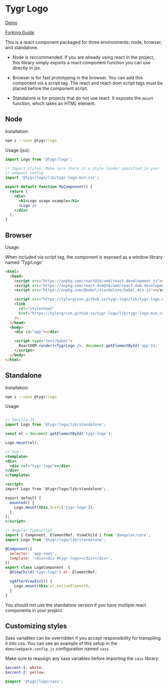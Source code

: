 # Tygr Logo

[Demo](https://tylergrinn.github.io/tygr-logo)

[Forking Guide](https://github.com/tylergrinn/tygr-logo/blob/main/docs/forking.md)

This is a react component packaged for three environments: node, browser, and standalone.

- Node is reccommended. If you are already using react in the project, this library simply exports a react component function you can use directly in jsx.

- Browser is for fast prototyping in the browser. You can add this component via a script tag. The react and react-dom script tags must be placed before the component script.

- Standalone is for projects that do not use react. It exposes the `mount` function, which takes an HTML element.

## Node

Installation:

```cmd
npm i --save @tygr/logo
```

Usage (jsx):

```jsx
import Logo from '@tygr/logo';

// Import styles. Make sure there is a style loader specified in your
// webpack config
import '@tygr/logo/lib/tygr-logo.min.css';

export default function MyComponent() {
  return (
    <div>
      <h1>Logo usage example</h1>
      <Logo />
    </div>
  );
}
```

## Browser

Usage:

When included via script tag, the component is exposed as a window library named 'TygrLogo'

```html
<html>
  <head>
    <script src="https://unpkg.com/react@16/umd/react.development.js"></script>
    <script src="https://unpkg.com/react-dom@16/umd/react-dom.development.js"></script>
    <script src="https://unpkg.com/@babel/standalone/babel.min.js"></script>

    <script src="https://tylergrinn.github.io/tygr-logo/lib/tygr-logo.min.js"></script>
    <link
      rel="stylesheet"
      href="https://tylergrinn.github.io/tygr-logo/lib/tygr-logo.min.css"
    />
  </head>
  <body>
    <div id="app"></div>

    <script type="text/babel">
      ReactDOM.render(<TygrLogo />, document.getElementById('app'));
    </script>
  </body>
</html>
```

## Standalone

Installation:

```cmd
npm i --save @tygr/logo
```

Usage:

```jsx

// Vanilla JS
import Logo from '@tygr/logo/lib/standalone';

const el = document.getElementById('tygr-logo');

Logo.mount(el);

// Vue
<template>
<div>
  <div ref="tygr-logo"></div>
</div>
</template>

<script>
import Logo from '@tygr/logo/lib/standalone';

export default {
  mounted() {
    Logo.mount(this.$refs['tygr-logo']);
  },
};
</script>

// Angular Typescript
import { Component, ElementRef, ViewChild } from '@angular/core';
import Logo from '@tygr/logo/lib/standalone';

@Component({
  selector: 'app-root',
  template: '<div><div #tygr-logo></div></div>',
})
export class LogoComponent  {
  @ViewChild('tygr-logo') el: ElementRef;

  ngAfterViewInit() {
    Logo.mount(this.el.nativeElement);
  }
}
```

You should not use the standalone version if you have multiple react components in your project.

## Customizing styles

Sass variables can be overridden if you accept responsibility for transpiling it into css. You can see an example of this setup in the `demo/webpack.config.js` configuration named `sass`.

Make sure to reassign any sass variables before importing the `sass` library:

```scss
$accent-1: white;
$accent-2: yellow;

@import '@tygr/logo/sass';
```
